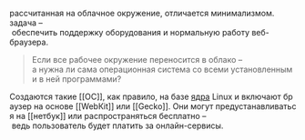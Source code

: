 рассчитанная на облачное окружение, отличается минимализмом.
задача – обеспечить поддержку оборудования и нормальную работу веб-браузера.
>Если все рабочее окружение переносится в облако – а нужна ли сама операционная система со всеми установленными в ней программами?

Создаются такие [[ОС]], как правило, на базе [ядра](5.%20Основные%20понятия%20и%20состав%20ОС/Ядро.md) Linuх и включают браузер на основе [[WebКit]] или [[Gecko]]. Они могут предустанавливаться на [[нетбук]] или распространяться бесплатно – ведь пользователь будет платить за онлайн-сервисы.